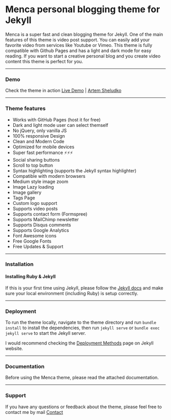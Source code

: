 # Menca personal blogging theme for Jekyll

Menca is a super fast and clean blogging theme for Jekyll. One of the main features of this theme is video post support. You can easily add your favorite video from services like Youtube or Vimeo. This theme is fully compatible with Github Pages and has a light and dark mode for easy reading. If you want to start a creative personal blog and you create video content this theme is perfect for you.

* * *

### Demo

Check the theme in action [Live Demo](https://menca.netlify.app/) |
[Artem Sheludko](https://jekyllthemes.io/developers/artem-sheludko)

* * *

### Theme features

- Works with GitHub Pages (host it for free)
- Dark and light mode user can select themself
- No jQuery, only vanilla JS
- 100% responsive Design
- Clean and Modern Code
- Optimized for mobile devices
- Super fast performance ⚡⚡⚡
- Social sharing buttons
- Scroll to top button
- Syntax highlighting (supports the Jekyll syntax highlighter)
- Compatible with modern browsers
- Medium style image zoom
- Image Lazy loading
- Image gallery
- Tags Page
- Custom logo support
- Supports video posts
- Supports contact form (Formspree)
- Supports MailChimp newsletter
- Supports Disqus comments
- Supports Google Analytics
- Font Awesome icons
- Free Google Fonts
- Free Updates & Support

* * *

### Installation

#### Installing Ruby & Jekyll

If this is your first time using Jekyll, please follow the [Jekyll docs](https://jekyllrb.com/docs/installation/) and make sure your local environment (including Ruby) is setup correctly.

* * *

### Deployment

To run the theme locally, navigate to the theme directory and run `bundle install` to install the dependencies, then run `jekyll serve` or `bundle exec jekyll serve` to start the Jekyll server.

I would recommend checking the [Deployment Methods](https://jekyllrb.com/docs/deployment-methods/) page on Jekyll website.

* * *

### Documentation

Before using the Menca theme, please read the attached documentation.

* * *

### Support

<p>If you have any questions or feedback about the theme, please feel free to contact me by mail <a href="mailto:hi.artemsheludko@gmail.com">Contact</a><p>